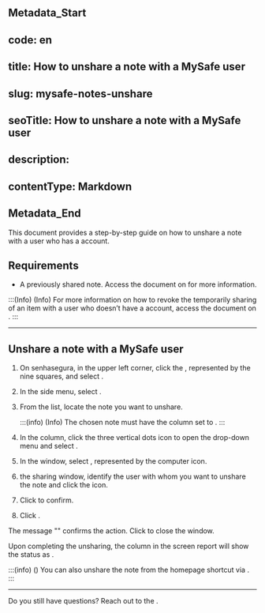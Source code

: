 ## Metadata_Start 
## code: en
## title: How to unshare a note with a MySafe user 
## slug: mysafe-notes-unshare 
## seoTitle: How to unshare a note with a MySafe user 
## description:  
## contentType: Markdown 
## Metadata_End
This document provides a step-by-step guide on how to unshare a note with a user who has a  account.

## Requirements
* A previously shared note. Access the document on  for more information.


:::(Info) (Info)
For more information on how to revoke the temporarily sharing of an item with a user who doesn’t have a  account, access the document on .
:::

***

## Unshare a note with a MySafe user

1. On senhasegura, in the upper left corner, click the , represented by the nine squares, and select .
2. In the side menu, select . 
3. From the list, locate the note you want to unshare.
    
    :::(info) (Info)
    The chosen note must have the  column set to .
    :::
    
4. In the  column, click the three vertical dots icon to open the drop-down menu and select .
6. In the  window, select , represented by the computer icon.
7. the sharing window, identify the user with whom you want to unshare the note and click the  icon.
9. Click  to confirm.
10. Click .

The message "" confirms the action. Click  to close the window.

Upon completing the unsharing, the  column in the  screen report will show the status as .


:::(info) ()
You can also unshare the note from the  homepage shortcut via .
:::
***
Do you still have questions? Reach out to the .